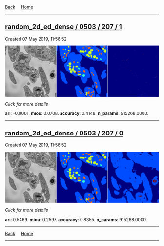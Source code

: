 
[Back](..)&nbsp;&nbsp;&nbsp;&nbsp;&nbsp;[Home](https://leapmanlab.github.io/snapshots)

---

<div class="summary"><a href="1"><h2>random_2d_ed_dense / 0503 / 207 / 1</h2></a><p>Created 07 May 2019, 11:56:52
</p><a href="1"><img src="1/media/summary.png" align="center"></a><p>
<i>Click for more details</i>
</p></div>

**ari**: -0.0001. **miou**: 0.0708. **accuracy**: 0.4148. **n_params**: 915268.0000. 

---

<div class="summary"><a href="0"><h2>random_2d_ed_dense / 0503 / 207 / 0</h2></a><p>Created 07 May 2019, 11:56:52
</p><a href="0"><img src="0/media/summary.png" align="center"></a><p>
<i>Click for more details</i>
</p></div>

**ari**: 0.5469. **miou**: 0.2597. **accuracy**: 0.8355. **n_params**: 915268.0000. 

---

[Back](..)&nbsp;&nbsp;&nbsp;&nbsp;&nbsp;[Home](https://leapmanlab.github.io/snapshots)

---